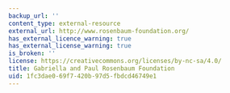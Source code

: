 ```yaml
---
backup_url: ''
content_type: external-resource
external_url: http://www.rosenbaum-foundation.org/
has_external_licence_warning: true
has_external_license_warning: true
is_broken: ''
license: https://creativecommons.org/licenses/by-nc-sa/4.0/
title: Gabriella and Paul Rosenbaum Foundation
uid: 1fc3dae0-69f7-420b-97d5-fbdcd46749e1
---
```

